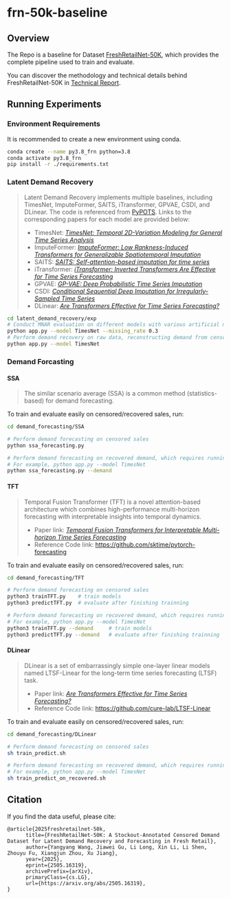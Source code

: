 # frn-50k-baseline

## Overview
The Repo is a baseline for Dataset [FreshRetailNet-50K](https://huggingface.co/datasets/Dingdong-Inc/FreshRetailNet-50K), which provides the complete pipeline used to train and evaluate.

You can discover the methodology and technical details behind FreshRetailNet-50K in [Technical Report](https://arxiv.org/abs/2505.16319).

## Running Experiments

### Environment Requirements
It is recommended to create a new environment using conda.
```bash
conda create --name py3.8_frn python=3.8
conda activate py3.8_frn
pip install -r ./requirements.txt
```


### Latent Demand Recovery
> Latent Demand Recovery implements multiple baselines, including TimesNet, ImputeFormer, SAITS, iTransformer, GPVAE, CSDI, and DLinear. The code is referenced from [PyPOTS](https://github.com/WenjieDu/PyPOTS/tree/main).
Links to the corresponding papers for each model are provided below:  
> - TimesNet: [*TimesNet: Temporal 2D-Variation Modeling for General Time Series Analysis*](https://arxiv.org/abs/2210.02186)  
> - ImputeFormer: [*ImputeFormer: Low Rankness-Induced Transformers for Generalizable Spatiotemporal Imputation*](https://dl.acm.org/doi/abs/10.1145/3637528.3671751)  
> - SAITS: [*SAITS: Self-attention-based imputation for time series*](https://www.sciencedirect.com/science/article/abs/pii/S0957417423001203)  
> - iTransformer: [*iTransformer: Inverted Transformers Are Effective for Time Series Forecasting*](https://arxiv.org/abs/2310.06625)  
> - GPVAE: [*GP-VAE: Deep Probabilistic Time Series Imputation*](https://proceedings.mlr.press/v108/fortuin20a.html)  
> - CSDI: [*Conditional Sequential Deep Imputation for Irregularly-Sampled Time Series*](https://arxiv.org/abs/2010.02558)  
> - DLinear: [*Are Transformers Effective for Time Series Forecasting?*](https://ojs.aaai.org/index.php/AAAI/article/view/26317)  

```bash
cd latent_demand_recovery/exp
# Conduct MNAR evaluation on different models with various artificial missing rates, such as model=TimesNet and missing_rate=0.3
python app.py --model TimesNet --missing_rate 0.3
# Perform demand recovery on raw data, reconstructing demand from censored sales
python app.py --model TimesNet
```


### Demand Forcasting
#### SSA
> The similar scenario average (SSA) is a common method (statistics-based) for demand forecasting.

To train and evaluate easily on censored/recovered sales, run:
```bash
cd demand_forecasting/SSA

# Perform demand forecasting on censored sales
python ssa_forecasting.py

# Perform demand forecasting on recovered demand, which requires running Latent Demand Recovery first.
# For example, python app.py --model TimesNet
python ssa_forecasting.py --demand
```

#### TFT
> Temporal Fusion Transformer (TFT) is a novel attention-based architecture which combines high-performance multi-horizon forecasting with interpretable insights into temporal dynamics.
> - Paper link: [*Temporal Fusion Transformers for Interpretable Multi-horizon Time Series Forecasting*](https://arxiv.org/abs/1912.09363)
> - Reference Code link: https://github.com/sktime/pytorch-forecasting

To train and evaluate easily on censored/recovered sales, run:
```bash
cd demand_forecasting/TFT

# Perform demand forecasting on censored sales
python3 trainTFT.py    # train models
python3 predictTFT.py  # evaluate after finishing trainning

# Perform demand forecasting on recovered demand, which requires running Latent Demand Recovery first.
# For example, python app.py --model TimesNet
python3 trainTFT.py --demand     # train models
python3 predictTFT.py --demand   # evaluate after finishing trainning
```

#### DLinear
> DLinear is a set of embarrassingly simple one-layer linear models named LTSF-Linear for the long-term time series forecasting (LTSF) task.
> - Paper link: [*Are Transformers Effective for Time Series Forecasting?*](https://ojs.aaai.org/index.php/AAAI/article/view/26317)
> - Reference Code link: https://github.com/cure-lab/LTSF-Linear

To train and evaluate easily on censored/recovered sales, run:
```bash
cd demand_forecasting/DLinear

# Perform demand forecasting on censored sales
sh train_predict.sh

# Perform demand forecasting on recovered demand, which requires running Latent Demand Recovery first.
# For example, python app.py --model TimesNet
sh train_predict_on_recovered.sh
```


## Citation

If you find the data useful, please cite:
```
@article{2025freshretailnet-50k,
      title={FreshRetailNet-50K: A Stockout-Annotated Censored Demand Dataset for Latent Demand Recovery and Forecasting in Fresh Retail},
      author={Yangyang Wang, Jiawei Gu, Li Long, Xin Li, Li Shen, Zhouyu Fu, Xiangjun Zhou, Xu Jiang},
      year={2025},
      eprint={2505.16319},
      archivePrefix={arXiv},
      primaryClass={cs.LG},
      url={https://arxiv.org/abs/2505.16319},
}
```
